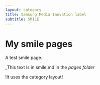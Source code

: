```yaml
---
layout: category
title: Samsung Media Inovation label
subtitle: SMILE
---
```

# My smile pages

A test smile page.

_This text is in smile.md in the _pages folder_

!It uses the category layout!
